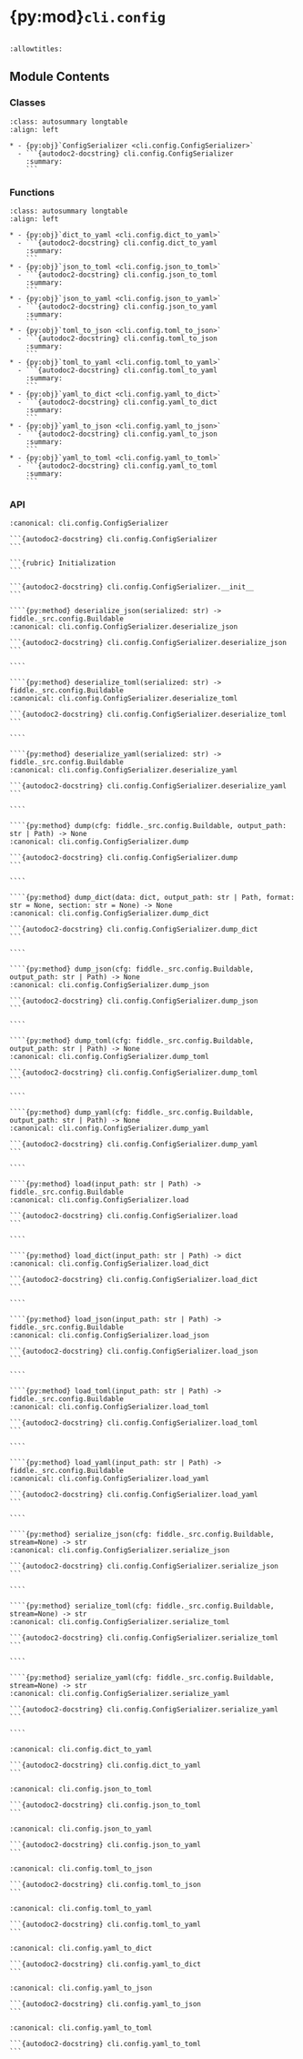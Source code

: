 # {py:mod}`cli.config`

```{py:module} cli.config
```

```{autodoc2-docstring} cli.config
:allowtitles:
```

## Module Contents

### Classes

````{list-table}
:class: autosummary longtable
:align: left

* - {py:obj}`ConfigSerializer <cli.config.ConfigSerializer>`
  - ```{autodoc2-docstring} cli.config.ConfigSerializer
    :summary:
    ```
````

### Functions

````{list-table}
:class: autosummary longtable
:align: left

* - {py:obj}`dict_to_yaml <cli.config.dict_to_yaml>`
  - ```{autodoc2-docstring} cli.config.dict_to_yaml
    :summary:
    ```
* - {py:obj}`json_to_toml <cli.config.json_to_toml>`
  - ```{autodoc2-docstring} cli.config.json_to_toml
    :summary:
    ```
* - {py:obj}`json_to_yaml <cli.config.json_to_yaml>`
  - ```{autodoc2-docstring} cli.config.json_to_yaml
    :summary:
    ```
* - {py:obj}`toml_to_json <cli.config.toml_to_json>`
  - ```{autodoc2-docstring} cli.config.toml_to_json
    :summary:
    ```
* - {py:obj}`toml_to_yaml <cli.config.toml_to_yaml>`
  - ```{autodoc2-docstring} cli.config.toml_to_yaml
    :summary:
    ```
* - {py:obj}`yaml_to_dict <cli.config.yaml_to_dict>`
  - ```{autodoc2-docstring} cli.config.yaml_to_dict
    :summary:
    ```
* - {py:obj}`yaml_to_json <cli.config.yaml_to_json>`
  - ```{autodoc2-docstring} cli.config.yaml_to_json
    :summary:
    ```
* - {py:obj}`yaml_to_toml <cli.config.yaml_to_toml>`
  - ```{autodoc2-docstring} cli.config.yaml_to_toml
    :summary:
    ```
````

### API

`````{py:class} ConfigSerializer()
:canonical: cli.config.ConfigSerializer

```{autodoc2-docstring} cli.config.ConfigSerializer
```

```{rubric} Initialization
```

```{autodoc2-docstring} cli.config.ConfigSerializer.__init__
```

````{py:method} deserialize_json(serialized: str) -> fiddle._src.config.Buildable
:canonical: cli.config.ConfigSerializer.deserialize_json

```{autodoc2-docstring} cli.config.ConfigSerializer.deserialize_json
```

````

````{py:method} deserialize_toml(serialized: str) -> fiddle._src.config.Buildable
:canonical: cli.config.ConfigSerializer.deserialize_toml

```{autodoc2-docstring} cli.config.ConfigSerializer.deserialize_toml
```

````

````{py:method} deserialize_yaml(serialized: str) -> fiddle._src.config.Buildable
:canonical: cli.config.ConfigSerializer.deserialize_yaml

```{autodoc2-docstring} cli.config.ConfigSerializer.deserialize_yaml
```

````

````{py:method} dump(cfg: fiddle._src.config.Buildable, output_path: str | Path) -> None
:canonical: cli.config.ConfigSerializer.dump

```{autodoc2-docstring} cli.config.ConfigSerializer.dump
```

````

````{py:method} dump_dict(data: dict, output_path: str | Path, format: str = None, section: str = None) -> None
:canonical: cli.config.ConfigSerializer.dump_dict

```{autodoc2-docstring} cli.config.ConfigSerializer.dump_dict
```

````

````{py:method} dump_json(cfg: fiddle._src.config.Buildable, output_path: str | Path) -> None
:canonical: cli.config.ConfigSerializer.dump_json

```{autodoc2-docstring} cli.config.ConfigSerializer.dump_json
```

````

````{py:method} dump_toml(cfg: fiddle._src.config.Buildable, output_path: str | Path) -> None
:canonical: cli.config.ConfigSerializer.dump_toml

```{autodoc2-docstring} cli.config.ConfigSerializer.dump_toml
```

````

````{py:method} dump_yaml(cfg: fiddle._src.config.Buildable, output_path: str | Path) -> None
:canonical: cli.config.ConfigSerializer.dump_yaml

```{autodoc2-docstring} cli.config.ConfigSerializer.dump_yaml
```

````

````{py:method} load(input_path: str | Path) -> fiddle._src.config.Buildable
:canonical: cli.config.ConfigSerializer.load

```{autodoc2-docstring} cli.config.ConfigSerializer.load
```

````

````{py:method} load_dict(input_path: str | Path) -> dict
:canonical: cli.config.ConfigSerializer.load_dict

```{autodoc2-docstring} cli.config.ConfigSerializer.load_dict
```

````

````{py:method} load_json(input_path: str | Path) -> fiddle._src.config.Buildable
:canonical: cli.config.ConfigSerializer.load_json

```{autodoc2-docstring} cli.config.ConfigSerializer.load_json
```

````

````{py:method} load_toml(input_path: str | Path) -> fiddle._src.config.Buildable
:canonical: cli.config.ConfigSerializer.load_toml

```{autodoc2-docstring} cli.config.ConfigSerializer.load_toml
```

````

````{py:method} load_yaml(input_path: str | Path) -> fiddle._src.config.Buildable
:canonical: cli.config.ConfigSerializer.load_yaml

```{autodoc2-docstring} cli.config.ConfigSerializer.load_yaml
```

````

````{py:method} serialize_json(cfg: fiddle._src.config.Buildable, stream=None) -> str
:canonical: cli.config.ConfigSerializer.serialize_json

```{autodoc2-docstring} cli.config.ConfigSerializer.serialize_json
```

````

````{py:method} serialize_toml(cfg: fiddle._src.config.Buildable, stream=None) -> str
:canonical: cli.config.ConfigSerializer.serialize_toml

```{autodoc2-docstring} cli.config.ConfigSerializer.serialize_toml
```

````

````{py:method} serialize_yaml(cfg: fiddle._src.config.Buildable, stream=None) -> str
:canonical: cli.config.ConfigSerializer.serialize_yaml

```{autodoc2-docstring} cli.config.ConfigSerializer.serialize_yaml
```

````

`````

````{py:function} dict_to_yaml(data: Dict[str, Any]) -> str
:canonical: cli.config.dict_to_yaml

```{autodoc2-docstring} cli.config.dict_to_yaml
```
````

````{py:function} json_to_toml(json_str: str) -> str
:canonical: cli.config.json_to_toml

```{autodoc2-docstring} cli.config.json_to_toml
```
````

````{py:function} json_to_yaml(json_str: str) -> str
:canonical: cli.config.json_to_yaml

```{autodoc2-docstring} cli.config.json_to_yaml
```
````

````{py:function} toml_to_json(toml_str: str) -> str
:canonical: cli.config.toml_to_json

```{autodoc2-docstring} cli.config.toml_to_json
```
````

````{py:function} toml_to_yaml(toml_str: str) -> str
:canonical: cli.config.toml_to_yaml

```{autodoc2-docstring} cli.config.toml_to_yaml
```
````

````{py:function} yaml_to_dict(yaml_str: str) -> Dict[str, Any]
:canonical: cli.config.yaml_to_dict

```{autodoc2-docstring} cli.config.yaml_to_dict
```
````

````{py:function} yaml_to_json(yaml_str: str) -> str
:canonical: cli.config.yaml_to_json

```{autodoc2-docstring} cli.config.yaml_to_json
```
````

````{py:function} yaml_to_toml(yaml_str: str) -> str
:canonical: cli.config.yaml_to_toml

```{autodoc2-docstring} cli.config.yaml_to_toml
```
````
